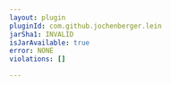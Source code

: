 ```yaml
---
layout: plugin
pluginId: com.github.jochenberger.lein
jarSha1: INVALID
isJarAvailable: true
error: NONE
violations: []

---
```

